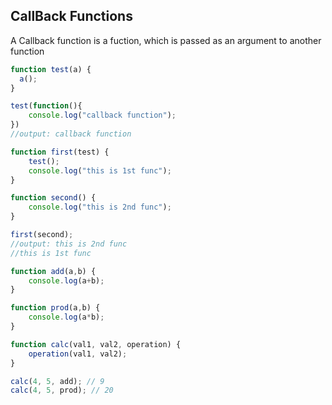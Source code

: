 ## CallBack Functions

A Callback function is a fuction, which is passed as an argument to another function

```js
function test(a) {
  a();
}

test(function(){
    console.log("callback function");
})
//output: callback function
```

```js
function first(test) {
    test();
    console.log("this is 1st func");
}

function second() {
    console.log("this is 2nd func");
}

first(second);
//output: this is 2nd func
//this is 1st func
```

```js
function add(a,b) {
    console.log(a+b);
}

function prod(a,b) {
    console.log(a*b);
}

function calc(val1, val2, operation) {
    operation(val1, val2);
}

calc(4, 5, add); // 9
calc(4, 5, prod); // 20
```